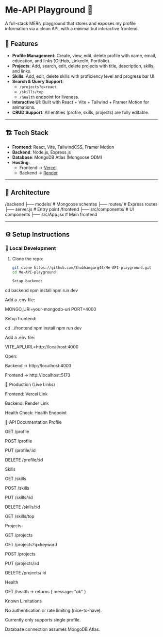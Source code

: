 # Me-API Playground 🚀

A full-stack MERN playground that stores and exposes my profile information via a clean API, with a minimal but interactive frontend.

## 🌟 Features
- **Profile Management**: Create, view, edit, delete profile with name, email, education, and links (GitHub, LinkedIn, Portfolio).
- **Projects**: Add, search, edit, delete projects with title, description, skills, and links.
- **Skills**: Add, edit, delete skills with proficiency level and progress bar UI.
- **Search & Query Support**:
  - `/projects?q=react`
  - `/skills/top`
  - `/health` endpoint for liveness.
- **Interactive UI**: Built with React + Vite + Tailwind + Framer Motion for animations.
- **CRUD Support**: All entities (profile, skills, projects) are fully editable.

---

## 🏗️ Tech Stack
- **Frontend**: React, Vite, TailwindCSS, Framer Motion
- **Backend**: Node.js, Express.js
- **Database**: MongoDB Atlas (Mongoose ODM)
- **Hosting**:  
  - Frontend → [Vercel](https://me-api-playground-pcj54muf2-shubhamgarg44s-projects.vercel.app/)  
  - Backend → [Render](https://me-api-playground-1rzw.onrender.com)  

---

## 📂 Architecture
\/backend
├── models/ # Mongoose schemas
├── routes/ # Express routes
├── server.js # Entry point
/frontend
├── src/components/ # UI components
├── src/App.jsx # Main frontend



---

## ⚙️ Setup Instructions

### 🔹 Local Development
1. Clone the repo:
   ```bash
   git clone https://github.com/Shubhamgarg44/Me-API-playground.git
   cd Me-API-playground

   Setup backend:

cd backend
npm install
npm run dev


Add a .env file:

MONGO_URI=your-mongodb-uri
PORT=4000


Setup frontend:

cd ../frontend
npm install
npm run dev


Add a .env file:

VITE_API_URL=http://localhost:4000


Open:

Backend → http://localhost:4000

Frontend → http://localhost:5173

🔹 Production (Live Links)

Frontend: Vercel Link

Backend: Render Link

Health Check: Health Endpoint

📖 API Documentation
Profile

GET /profile

POST /profile

PUT /profile/:id

DELETE /profile/:id

Skills

GET /skills

POST /skills

PUT /skills/:id

DELETE /skills/:id

GET /skills/top

Projects

GET /projects

GET /projects?q=keyword

POST /projects

PUT /projects/:id

DELETE /projects/:id

Health

GET /health → returns { message: "ok" }

Known Limitations

No authentication or rate limiting (nice-to-have).

Currently only supports single profile.

Database connection assumes MongoDB Atlas.
